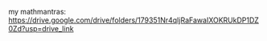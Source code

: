 my mathmantras: https://drive.google.com/drive/folders/179351Nr4qIjRaFawaIXOKRUkDP1DZ0Zd?usp=drive_link
